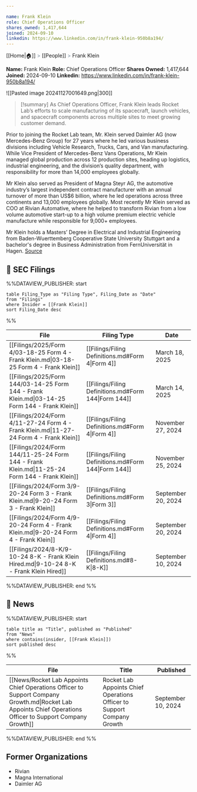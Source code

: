 ```yaml
---

name: Frank Klein
role: Chief Operations Officer
shares_owned: 1,417,644
joined: 2024-09-10
linkedin: https://www.linkedin.com/in/frank-klein-950b8a194/
---
```

[[Home|🏠]] <span style="color: LightSlateGray">></span> [[People]] <span style="color: LightSlateGray">></span> Frank Klein

**Name:** Frank Klein
**Role:** Chief Operations Officer
**Shares Owned:** 1,417,644
**Joined:** 2024-09-10
**Linkedin:** https://www.linkedin.com/in/frank-klein-950b8a194/

![[Pasted image 20241127001649.png|300]]

>[!summary]
As Chief Operations Officer, Frank Klein leads Rocket Lab’s efforts to scale manufacturing of its spacecraft, launch vehicles, and spacecraft components across multiple sites to meet growing customer demand.
>
Prior to joining the Rocket Lab team, Mr. Klein served Daimler AG (now Mercedes-Benz Group) for 27 years where he led various business divisions including Vehicle Research, Trucks, Cars, and Van manufacturing. While Vice President of Mercedes-Benz Vans Operations, Mr Klein managed global production across 12 production sites, heading up logistics, industrial engineering, and the division’s quality department, with responsibility for more than 14,000 employees globally.
>
Mr Klein also served as President of Magna Steyr AG, the automotive industry’s largest independent contract manufacturer with an annual turnover of more than US$6 billion, where he led operations across three continents and 13,000 employees globally. Most recently Mr Klein served as COO at Rivian Automative, where he helped to transform Rivian from a low volume automotive start-up to a high volume premium electric vehicle manufacture while responsible for 9,000+ employees.
>
Mr Klein holds a Masters’ Degree in Electrical and Industrial Engineering from Baden-Wuerttemberg Cooperative State University Stuttgart and a bachelor's degree in Business Administration from FernUniversität in Hagen.
[Source](https://www.rocketlabusa.com/about/team/)

## 💼 SEC Filings
%%DATAVIEW_PUBLISHER: start
```
table Filing_Type as "Filing Type", Filing_Date as "Date"
from "Filings"
where Insider = [[Frank Klein]]
sort Filing_Date desc

```
%%

| File                                                                                          | Filing Type                                          | Date               |
| --------------------------------------------------------------------------------------------- | ---------------------------------------------------- | ------------------ |
| [[Filings/2025/Form 4/03-18-25 Form 4 - Frank Klein.md\|03-18-25 Form 4 - Frank Klein]]       | [[Filings/Filing Definitions.md#Form 4\|Form 4]]     | March 18, 2025     |
| [[Filings/2025/Form 144/03-14-25 Form 144 - Frank Klein.md\|03-14-25 Form 144 - Frank Klein]] | [[Filings/Filing Definitions.md#Form 144\|Form 144]] | March 14, 2025     |
| [[Filings/2024/Form 4/11-27-24 Form 4 - Frank Klein.md\|11-27-24 Form 4 - Frank Klein]]       | [[Filings/Filing Definitions.md#Form 4\|Form 4]]     | November 27, 2024  |
| [[Filings/2024/Form 144/11-25-24 Form 144 - Frank Klein.md\|11-25-24 Form 144 - Frank Klein]] | [[Filings/Filing Definitions.md#Form 144\|Form 144]] | November 25, 2024  |
| [[Filings/2024/Form 3/9-20-24 Form 3 - Frank Klein.md\|9-20-24 Form 3 - Frank Klein]]         | [[Filings/Filing Definitions.md#Form 3\|Form 3]]     | September 20, 2024 |
| [[Filings/2024/Form 4/9-20-24 Form 4 - Frank Klein.md\|9-20-24 Form 4 - Frank Klein]]         | [[Filings/Filing Definitions.md#Form 4\|Form 4]]     | September 20, 2024 |
| [[Filings/2024/8-K/9-10-24 8-K - Frank Klein Hired.md\|9-10-24 8-K - Frank Klein Hired]]      | [[Filings/Filing Definitions.md#8-K\|8-K]]           | September 10, 2024 |

%%DATAVIEW_PUBLISHER: end %%
## 📰 News
%%DATAVIEW_PUBLISHER: start
```
table title as "Title", published as "Published"
from "News"
where contains(insider, [[Frank Klein]])
sort published desc
```
%%

| File                                                                                                                                                       | Title                                                                    | Published          |
| ---------------------------------------------------------------------------------------------------------------------------------------------------------- | ------------------------------------------------------------------------ | ------------------ |
| [[News/Rocket Lab Appoints Chief Operations Officer to Support Company Growth.md\|Rocket Lab Appoints Chief Operations Officer to Support Company Growth]] | Rocket Lab Appoints Chief Operations Officer to Support Company Growth   | September 10, 2024 |

%%DATAVIEW_PUBLISHER: end %%


## Former Organizations

-  Rivian
-  Magna International
-  Daimler AG